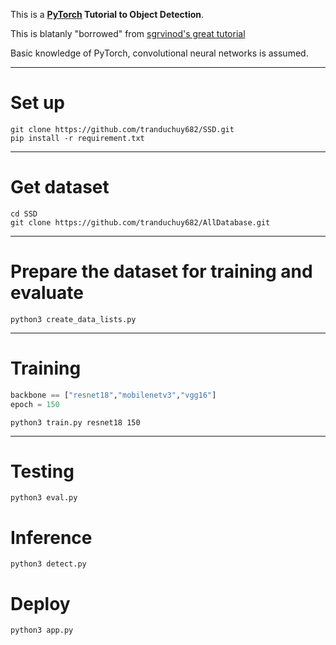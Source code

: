 


This is a **[PyTorch](https://pytorch.org) Tutorial to Object Detection**.

This is blatanly "borrowed" from [sgrvinod's great tutorial](https://github.com/sgrvinod/Deep-Tutorials-for-PyTorch) 

Basic knowledge of PyTorch, convolutional neural networks is assumed.

---
# Set up
```
git clone https://github.com/tranduchuy682/SSD.git
pip install -r requirement.txt
```

---
# Get dataset
```
cd SSD
git clone https://github.com/tranduchuy682/AllDatabase.git
```

---
# Prepare the dataset for training and evaluate
```
python3 create_data_lists.py
```

---
# Training
```python
backbone == ["resnet18","mobilenetv3","vgg16"]
epoch = 150
```

```
python3 train.py resnet18 150
```

---
# Testing
```
python3 eval.py
```

# Inference
```
python3 detect.py
```

# Deploy
```
python3 app.py
```
